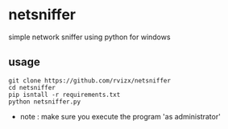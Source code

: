 # netsniffer
simple network sniffer using python for windows

## usage

```
git clone https://github.com/rvizx/netsniffer
cd netsniffer
pip isntall -r requirements.txt
python netsniffer.py
```
- note : make sure you execute the program 'as administrator'


